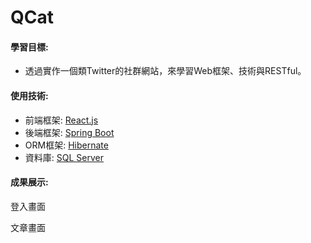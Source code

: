 # QCat

#### 學習目標:
  - 透過實作一個類Twitter的社群網站，來學習Web框架、技術與RESTful。

#### 使用技術:
  - 前端框架: [React.js](https://zh-hant.reactjs.org/)
  - 後端框架: [Spring Boot](https://spring.io/)
  - ORM框架: [Hibernate](https://hibernate.org/orm/)
  - 資料庫: [SQL Server](https://www.microsoft.com/en-us/sql-server/)

#### 成果展示:

登入畫面

文章畫面
